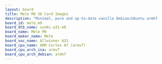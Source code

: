 ```yaml
---
layout: board
title: Mele M9 SD Card Images
description: "Minimal, pure and up-to-date vanilla Debian/Ubuntu armhf SD card images for Mele M9 by Mele, SoC: Allwinner A31, CPU ISA: armv7"
board_id: mele_m9
board_dtb_name: sun6i-a31-m9
board_name: Mele M9
board_maker_name: Mele
board_soc_name: Allwinner A31
board_cpu_name: ARM Cortex A7 (armv7)
board_cpu_arch_isa: armv7
board_cpu_arch_debian: armhf
---
```

